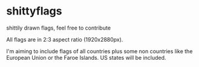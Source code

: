 # shittyflags
shittily drawn flags, feel free to contribute

All flags are in 2:3 aspect ratio (1920x2880px).

I'm aiming to include flags of all countries plus some non countries like the European Union or the Faroe Islands. US states will be included.
